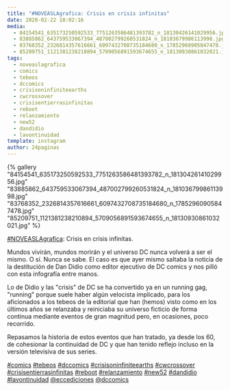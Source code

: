 ```yaml
---
title: "#NOVEASLAgrafica: Crisis en crisis infinitas"
date: 2020-02-22 18:02:16
media: 
  - 84154541_635173250592533_7751263586481393782_n_18130426141029956.jpg
  - 83885862_643759533067394_487002799260531824_n_18103679986113998.jpg
  - 83768352_2326814357616661_6097432708735184680_n_17852960905847478.jpg
  - 85209751_1121381238210894_5709056891593674655_n_18130930861032021.jpg
tags: 
  - noveaslagrafica
  - comics
  - tebeos
  - dccomics
  - crisisoninfiniteearths
  - cwcrossover
  - crisisentierrasinfinitas
  - reboot
  - relanzamiento
  - new52
  - dandidio
  - lavontinuidad
template: instagram
author: 24paginas
---
```


{% gallery "84154541_635173250592533_7751263586481393782_n_18130426141029956.jpg" "83885862_643759533067394_487002799260531824_n_18103679986113998.jpg" "83768352_2326814357616661_6097432708735184680_n_17852960905847478.jpg" "85209751_1121381238210894_5709056891593674655_n_18130930861032021.jpg" %}

[#NOVEASLAgrafica](/tags/noveaslagrafica): Crisis en crisis infinitas.

Mundos vivirán, mundos morirán y el universo DC nunca volverá a ser el mismo. O sí. Nunca se sabe. El caso es que ayer mismo saltaba la noticia de la destitución de Dan Didio como editor ejecutivo de DC comics y nos pilló con esta infografía entre manos.

Lo de Didio y las "crisis" de DC se ha convertido ya en un running gag, "running" porque suele haber algún velocista implicado, para los aficionados a los tebeos de la editorial que han (hemos) visto como en los últimos años se relanzaba y reiniciaba su universo ficticio de forma continua mediante eventos de gran magnitud pero, en ocasiones, poco recorrido.

Repasamos la historia de estos eventos que han tratado, ya desde los 60, de cohesionar la continuidad de DC y que han tenido reflejo incluso en la versión televisiva de sus series.

[#comics](/tags/comics) [#tebeos](/tags/tebeos) [#dccomics](/tags/dccomics) [#crisisoninfiniteearths](/tags/crisisoninfiniteearths) [#cwcrossover](/tags/cwcrossover) [#crisisentierrasinfinitas](/tags/crisisentierrasinfinitas) [#reboot](/tags/reboot) [#relanzamiento](/tags/relanzamiento) [#new52](/tags/new52) [#dandidio](/tags/dandidio) [#lavontinuidad](/tags/lavontinuidad) [@eccediciones](https://instagram.com/eccediciones) [@dccomics](https://instagram.com/dccomics)
